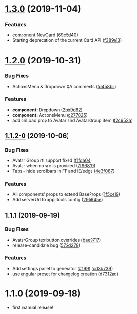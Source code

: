 # [1.3.0](https://github.com/wix/wix-ui-tpa/compare/v1.2.0...v1.3.0) (2019-11-04)


### Features

* component NewCard ([69c5d40](https://github.com/wix/wix-ui-tpa/commit/69c5d40e02cfc7037b88787a0005cd810927982a))
* Starting deprecation of the current Card API ([f389a13](https://github.com/wix/wix-ui-tpa/commit/f389a138f58bb642a6b0f38688f0ef8d98d35bc1))



# [1.2.0](https://github.com/wix/wix-ui-tpa/compare/v1.1.1...v1.2.0) (2019-10-31)


### Bug Fixes

* ActionsMenu & Dropdown QA comments ([fd458bc](https://github.com/wix/wix-ui-tpa/commit/fd458bc6ed6722555a5208249c8b8c4a2c6f5a30))


### Features

* **component:** Dropdown ([2bb9d62](https://github.com/wix/wix-ui-tpa/commit/2bb9d629be06df13d5e734d71838531638d95f2d))
* **component:** ActionsMenu ([c277825](https://github.com/wix/wix-ui-tpa/commit/c27782508f5726d8f0c591b57dbfb9c094e1139d))
* add onLoad prop to Avatar and AvatarGroup item ([f2c652a](https://github.com/wix/wix-ui-tpa/commit/f2c652ade99822b1f925233e9264f47fee203c0a))



## [1.1.2-0](https://github.com/wix/wix-ui-tpa/compare/v1.1.1...v1.1.2-0) (2019-10-06)


### Bug Fixes

* Avatar Group rtl support fixed  ([f1fda04](https://github.com/wix/wix-ui-tpa/commit/f1fda04))
* Avatar when no src is provided ([7f96819](https://github.com/wix/wix-ui-tpa/commit/7f96819))
* Tabs - hide scrollbars in FF and IE/edge ([4e3f087](https://github.com/wix/wix-ui-tpa/commit/4e3f087))


### Features

* All components' props to extend BaseProps ([1f5ce19](https://github.com/wix/wix-ui-tpa/commit/1f5ce19))
* Add serverUrl to applitools config ([295945e](https://github.com/wix/wix-ui-tpa/commit/295945e))



## 1.1.1 (2019-09-19)


### Bug Fixes

* AvatarGroup textbutton overrides ([bae9717](https://github.com/wix/wix-ui-tpa/commit/bae9717))
* release-candidate bug ([572d278](https://github.com/wix/wix-ui-tpa/commit/572d278))


### Features

* Add settings panel to generator ([#199](https://github.com/wix/wix-ui-tpa/issues/199)) ([cd3b739](https://github.com/wix/wix-ui-tpa/commit/cd3b739))
* use angular preset for changelog creation ([d7312ad](https://github.com/wix/wix-ui-tpa/commit/d7312ad))



# 1.1.0 (2019-09-18)

* first manual release!
